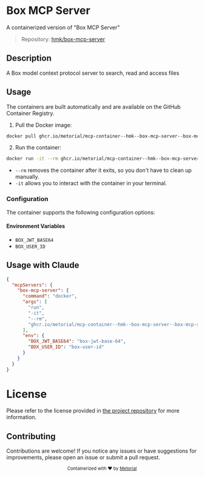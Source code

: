 
# Box MCP Server

A containerized version of "Box MCP Server"

> Repository: [hmk/box-mcp-server](https://github.com/hmk/box-mcp-server)

## Description

A Box model context protocol server to search, read and access files


## Usage

The containers are built automatically and are available on the GitHub Container Registry.

1. Pull the Docker image:

```bash
docker pull ghcr.io/metorial/mcp-container--hmk--box-mcp-server--box-mcp-server
```

2. Run the container:

```bash
docker run -it --rm ghcr.io/metorial/mcp-container--hmk--box-mcp-server--box-mcp-server 
```

- `--rm` removes the container after it exits, so you don't have to clean up manually.
- `-it` allows you to interact with the container in your terminal.


### Configuration

The container supports the following configuration options:




#### Environment Variables

- `BOX_JWT_BASE64`
- `BOX_USER_ID`




## Usage with Claude

```json
{
  "mcpServers": {
    "box-mcp-server": {
      "command": "docker",
      "args": [
        "run",
        "-it",
        "--rm",
        "ghcr.io/metorial/mcp-container--hmk--box-mcp-server--box-mcp-server"
      ],
      "env": {
        "BOX_JWT_BASE64": "box-jwt-base-64",
        "BOX_USER_ID": "box-user-id"
      }
    }
  }
}
```

# License

Please refer to the license provided in [the project repository](https://github.com/hmk/box-mcp-server) for more information.

## Contributing

Contributions are welcome! If you notice any issues or have suggestions for improvements, please open an issue or submit a pull request.

<div align="center">
  <sub>Containerized with ❤️ by <a href="https://metorial.com">Metorial</a></sub>
</div>
  